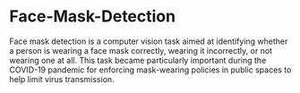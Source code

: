 # Face-Mask-Detection
Face mask detection is a computer vision task aimed at identifying whether a person is wearing a face mask correctly, wearing it incorrectly, or not wearing one at all. This task became particularly important during the COVID-19 pandemic for enforcing mask-wearing policies in public spaces to help limit virus transmission.
